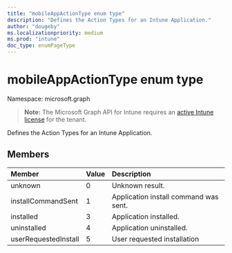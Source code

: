 ```yaml
---
title: "mobileAppActionType enum type"
description: "Defines the Action Types for an Intune Application."
author: "dougeby"
ms.localizationpriority: medium
ms.prod: "intune"
doc_type: enumPageType
---
```


# mobileAppActionType enum type

Namespace: microsoft.graph

> **Note:** The Microsoft Graph API for Intune requires an [active Intune license](https://go.microsoft.com/fwlink/?linkid=839381) for the tenant.

Defines the Action Types for an Intune Application.

## Members
|Member|Value|Description|
|:---|:---|:---|
|unknown|0|Unknown result.|
|installCommandSent|1|Application install command was sent.|
|installed|3|Application installed.|
|uninstalled|4|Application uninstalled.|
|userRequestedInstall|5|User requested installation|




